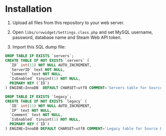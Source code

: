 Installation
========
1. Upload all files from this repository to your web server.

2. Open ```libs/srvwidget/Settings.class.php``` and set MySQL username, password, database name and Steam Web API token.

3. Import this SQL dump file:
```sql
DROP TABLE IF EXISTS `servers`;
CREATE TABLE IF NOT EXISTS `servers` (
  `ID` int(11) NOT NULL AUTO_INCREMENT,
  `ServerID` text NOT NULL,
  `Comment` text NOT NULL,
  `IsEnabled` tinyint(1) NOT NULL,
  PRIMARY KEY (`ID`)
) ENGINE=InnoDB  DEFAULT CHARSET=utf8 COMMENT='Servers table for Source Engine Web Widget' AUTO_INCREMENT=1 ;

DROP TABLE IF EXISTS `legacy`;
CREATE TABLE IF NOT EXISTS `legacy` (
  `ID` int(11) NOT NULL AUTO_INCREMENT,
  `IP` text NOT NULL,
  `Comment` text NOT NULL,
  `IsEnabled` tinyint(1) NOT NULL,
  PRIMARY KEY (`ID`)
) ENGINE=InnoDB DEFAULT CHARSET=utf8 COMMENT='Legacy table for Source Engine Web Widget' AUTO_INCREMENT=1 ;
```
